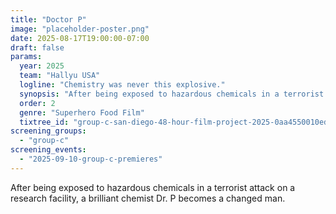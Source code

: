 ```yaml
---
title: "Doctor P"
image: "placeholder-poster.png"
date: 2025-08-17T19:00:00-07:00
draft: false
params:
  year: 2025
  team: "Hallyu USA"
  logline: "Chemistry was never this explosive."
  synopsis: "After being exposed to hazardous chemicals in a terrorist attack on a research facility, a brilliant chemist Dr. P becomes a changed man."
  order: 2
  genre: "Superhero Food Film"
  tixtree_id: "group-c-san-diego-48-hour-film-project-2025-0aa4550010ed"
screening_groups:
  - "group-c"
screening_events:
  - "2025-09-10-group-c-premieres"
---
```


After being exposed to hazardous chemicals in a terrorist attack on a research facility, a brilliant chemist Dr. P becomes a changed man.
